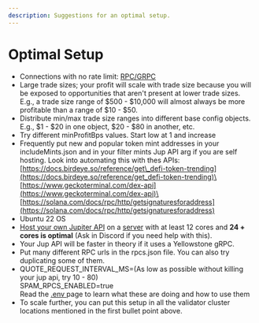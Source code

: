 ```yaml
---
description: Suggestions for an optimal setup.
---
```


# Optimal Setup

* Connections with no rate limit: [RPC/GRPC](bot-setup-instructions/rpc-+-grpc.md)
* Large trade sizes; your profit will scale with trade size because you will be exposed to opportunities that aren't present at lower trade sizes. E.g., a trade size range of $500 - $10,000 will almost always be more profitable than a range of $10 - $50.
* Distribute min/max trade size ranges into different base config objects. E.g., $1 - $20 in one object, $20 - $80 in another, etc.
* Try different minProfitBps values. Start low at 1 and increase
* Frequently put new and popular token mint addresses in your includeMints.json and in your filter mints Jup API arg if you are self hosting. Look into automating this with thes APIs:\
  [https://docs.birdeye.so/reference/get\_defi-token-trending](https://docs.birdeye.so/reference/get_defi-token-trending)\
  [https://www.geckoterminal.com/dex-api](https://www.geckoterminal.com/dex-api)\
  [https://solana.com/docs/rpc/http/getsignaturesforaddress](https://solana.com/docs/rpc/http/getsignaturesforaddress)
* Ubuntu 22 OS
* [Host your own Jupiter API](bot-setup-instructions/jupiter-v6-access.md) on a [server](https://billing.nodestop.io/aff.php?aff=88) with at least 12 cores and **24 + cores is optimal** (Ask in Discord if you need help with this).
* Your Jup API will be faster in theory if it uses a Yellowstone gRPC.
* Put many different RPC urls in the rpcs.json file. You can also try duplicating some of them.
* QUOTE\_REQUEST\_INTERVAL\_MS=(As low as possible without killing your jup api, try 10 - 80)\
  SPAM\_RPCS\_ENABLED=true\
  Read the [.env ](bot-setup-instructions/.env.md)page to learn what these are doing and how to use them
* To scale further, you can put this setup in all the validator cluster locations mentioned in the first bullet point above.
